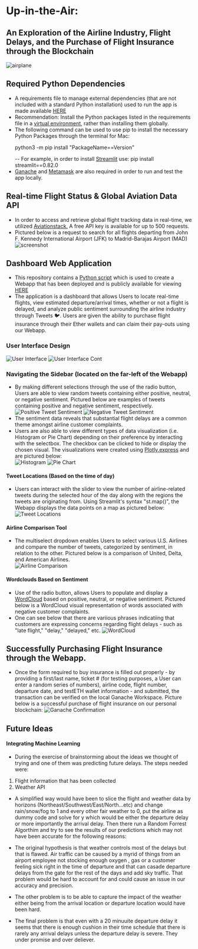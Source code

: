 # Up-in-the-Air:
## An Exploration of the Airline Industry, Flight Delays, and the Purchase of Flight Insurance through the Blockchain
![airplane](airplane.jpg)

## Required Python Dependencies 
-	A requirements file to manage external dependencies (that are not included with a standard Python installation) used to run the app is made available [HERE](requirements.txt)
-	Recommendation: Install the Python packages listed in the requirements file in a [virtual environment]( https://packaging.python.org/tutorials/installing-packages/#optionally-create-a-virtual-environment), rather than installing them globally. 
-	The following command can be used to use pip to install the necessary Python Packages through the terminal for Mac: <p> python3 -m pip install "PackageName==Version" </p>
-- For example, in order to install [Streamlit](https://streamlit.io/) use: pip install streamlit==0.82.0
- [Ganache](https://www.trufflesuite.com/ganache) and [Metamask](https://metamask.io/) are also required in order to run and test the app locally. 

## Real-time Flight Status & Global Aviation Data API
- In order to access and retrieve global flight tracking data in real-time, we utilized [Aviationstack.](https://aviationstack.com/) A free API key is available for up to 500 requests. 
- Pictured below is a request to search for all flights departing from John F. Kennedy International Airport (JFK) to Madrid-Barajas Airport (MAD)
![screenshot](flight-search-results.png)

## Dashboard Web Application
- This repository contains a [Python script](streamlit_app.py) which is used to create a Webapp that has been deployed and is publicly available for viewing [HERE]( https://share.streamlit.io/rawnakmahjabib/up-in-the-air/main)
- The application is a dashboard that allows Users to locate real-time flights, view estimated departure/arrival times, whether or not a flight is delayed, and analyze public sentiment surrounding the airline industry through Tweets 🐦. Users are given the ability to purchase flight insurance through their Ether wallets and can claim their pay-outs using our Webapp.

### User Interface Design 
![User Interface](user-interface1.png)
![User Interface Cont](user-interface2.png)

### Navigating the Sidebar (located on the far-left of the Webapp)
- By making different selections through the use of the radio button, Users are able to view random tweets containing either positive, neutral, or negative sentiment. Pictured below are examples of tweets containing positive and negative sentiment, respectively. <br>
![Positive Tweet Sentiment](random-pos-sentiment.png)
![Negative Tweet Sentiment](random-neg-sentiment.png)
- The sentiment data reveals that substantial flight delays are a common theme amongst airline customer complaints. 
- Users are also able to view different types of data visualization (i.e. Histogram or Pie Chart) depending on their preference by interacting with the selectbox. The checkbox can be clicked to hide or display the chosen visual. The visualizations were created using [Plotly.express](https://plotly.com/python/plotly-express/) and are pictured below: <br>
![Histogram](histogram.png)
![Pie Chart](piechart.png)
#### Tweet Locations (Based on the time of day)
- Users can interact with the slider to view the number of airline-related tweets during the selected hour of the day along with the regions the tweets are originating from. Using Streamlit's syntax "st.map()", the Webapp displays the data points on a map as pictured below: <br>
![Tweet Locations](tweet-locations.png)
#### Airline Comparison Tool
- The multiselect dropdown enables Users to select various U.S. Airlines and compare the number of tweets, categorized by sentiment, in relation to the other. Pictured below is a comparison of United, Delta, and American Airlines. <br>
![Airline Comparison](airline-breakdown.png)
#### Wordclouds Based on Sentiment 
- Use of the radio button, allows Users to populate and display a [WordCloud](https://amueller.github.io/word_cloud/generated/wordcloud.WordCloud.html) based on positive, neutral, or negative sentiment. Pictured below is a WordCloud visual representation of words associated with negative customer complaints. 
- One can see below that there are variious phrases indicatiing that customers are expressing concerns regarding flight delays - such as "late flight," "delay," "delayed," etc. 
![WordCloud](wordcloud-sentiment.png)

## Successfully Purchasing Flight Insurance through the Webapp. 
- Once the form required to buy insurance is filled out properly - by providing a first/last name, ticket # (for testing purposes, a User can enter a random series of numbers), airline code, flight number, departure date, and testETH wallet information - and submitted, the transaction can be verified on the local Ganache Workspace. Picture below is a successful purchase of flight insurance on our personal blockchain: 
![Ganache Confirmation](ganache-block-confirm.png)

## Future Ideas
#### Integrating Machine Learning
- During the exercise of brainstorming about the ideas we thought of trying and one of them was predicting future delays. The steps needed were:
1. Flight information that has been collected
2. Weather API
- A simplified way would have been to slice the flight and weather data by horizons (Northeast/Southwest/East/North...etc) and change rain/snow/fog to 1 and every other fair weather to 0, put the airline as dummy code and solve for y which would be either the departure delay or more importantly the arrival delay. Then there run a Random Forrest Algorthim and try to see the results of our predictions which may not have been accurate for the following reasons:

- The original hypothesis is that weather controls most of the delays but that is flawed. Air traffic can be caused by a myrid of things from an airport employee not stocking enough oxygen , gas or a customer feeling sick right in the time of departure and that can casade departure delays from the gate for the rest of the days and add sky traffic. That problem would be hard to account for and could cause an issue in our accuracy and precision. 
- The other problem is to be able to capture the impact of the weather either being from the arrival location or departure location would have been hard.
- The final problem is that even with a 20 minuuite departure delay it seems that there is enough cushion in their time schedule that there is rarely any arrival delays unless the departure delay is severe. They under promise and over deliever.
